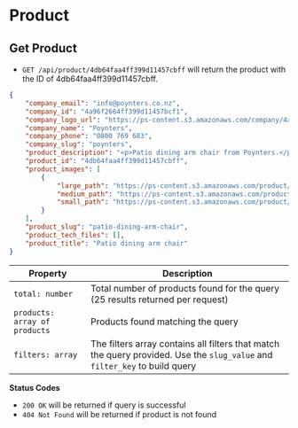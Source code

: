 Product
==========

Get Product
----------------------

 - `GET /api/product/4db64faa4ff399d11457cbff` will return the product with the ID of 4db64faa4ff399d11457cbff.
 

```json
{
    "company_email": "info@poynters.co.nz",
    "company_id": "4a96f2664ff399d11457bcf1",
    "company_logo_url": "https://ps-content.s3.amazonaws.com/company/4a96f2664ff399d11457bcf1/logo/logo.png",
    "company_name": "Poynters",
    "company_phone": "0800 769 683",
    "company_slug": "poynters",
    "product_description": "<p>Patio dining arm chair from Poynters.</p><p>Our \"Patio\" outdoor dining arm chair is a supremely comfortable chair for use either as a dining chair or as a general use armchair. A deep skirt but rounded edges creates a chair of unique appearance.</p><p>Woven by hand in ecolene synthetic fineweave wicker in a lovely, soft broken white colour for a touch of warmth and a nice breezy style that is like a breath of fresh air.</p><p>The chair is finished in 2mm fineweave woven around a quality powdercoated aluminium frame.</p><p>Price includes cushion pad finished in taupe outdoor durable fabric and Quickdry Foam branded all-weather foam  - the market leader.</p><p>Colour is broken white.</p>",
    "product_id": "4db64faa4ff399d11457cbff",
    "product_images": [
        {
            "large_path": "https://ps-content.s3.amazonaws.com/product/4db64faa4ff399d11457cbff/images/4db64fd94ff39ad1cc0560ee/dsc01215__75146_zoom-lg.JPG",
            "medium_path": "https://ps-content.s3.amazonaws.com/product/4db64faa4ff399d11457cbff/images/4db64fd94ff39ad1cc0560ee/dsc01215__75146_zoom-md.JPG",
            "small_path": "https://ps-content.s3.amazonaws.com/product/4db64faa4ff399d11457cbff/images/4db64fd94ff39ad1cc0560ee/dsc01215__75146_zoom-sm.JPG"
        }
    ],
    "product_slug": "patio-dining-arm-chair",
    "product_tech_files": [],
    "product_title": "Patio dining arm chair"
}
```

| Property | Description |
| -------- | ------------ |
| `total: number` | Total number of products found for the query (25 results returned per request)|
| `products: array of products` | Products found matching the query |
| `filters: array` | The filters array contains all filters that match the query provided.  Use the `slug_value` and `filter_key` to build query|

**Status Codes**
- `200 OK` will be returned if query is successful
- `404 Not Found` will be returned if product is not found


